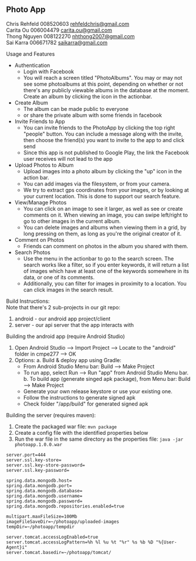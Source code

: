 Photo App
---------------------------------------

Chris Rehfeld	008520603	rehfeldchris@gmail.com  
Carita Ou	006004479	carita.ou@gmail.com  
Thong Nguyen	008122270	nhthong2007@gmail.com   
Sai Karra	006671782	saikarra@gmail.com  


Usage and Features

- Authentication
  - Login with Facebook
  - You will reach a screen titled "PhotoAlbums". You may or may not see some photoalbums at this point, depending on whether or not there's any publicly viewable albums in the database at the moment. Create an album by clicking the icon in the actionbar. 
- Create Album
  - The album can be made public to everyone
  - or share the private album with some friends in facebook
- Invite Friends to App
  - You can invite friends to the PhotoApp by clicking the top right "people" button. You can include a message along with the invite, then choose the friend(s) you want to invite to the app to and click send
  - Since this app is not published to Google Play, the link the Facebook user receives will not lead to the app
- Upload Photos to Album
  - Upload images into a photo album by clicking the "up" icon in the action bar. 
  - You can add images via the filesystem, or from your camera.
  - We try to extract gps coordinates from your images, or by looking at your current location. This is done to support our search feature.
- View/Manage Photos
  - You can click on an image to see it larger, as well as see or create comments on it.  When viewing an image, you can swipe left/right to go to other images in the current album. 
  - You can delete images and albums when viewing them in a grid, by long pressing on them, as long as you're the original creator of it.
- Comment on Photos
  - Friends can comment on photos in the album you shared with them. 
- Search Photos
  - Use the menu in the actionbar to go to the search screen. The search works like a filter, so if you enter keywords, it will return a list of images which have at least one of the keywords somewhere in its data, or one of its comments. 
  - Additionally, you can filter for images in proximity to a location. You can click images in the search result.


Build Instructions:  
Note that there's 2 sub-projects in our git repo:  
1. android - our android app project/client  
2. server - our api server that the app interacts with  


Building the android app (require Android Studio)
1. Open Android Studio --> Import Project --> Locate to the "android" folder in cmpe277 --> OK
2. Options:
   a. Build & deploy app using Gradle:
   	- From Android Studio Menu bar: Build --> Make Project
	- To run app, select Run --> Run "app" from Android Studio Menu bar.
   b. To build app (generate singed apk package), from Menu bar: Build --> Make Project
   	- Generate your own release keystore or use your existing one.
	- Follow the instructions to generate signed apk
   	- Check folder "<path to android>/app/build" for generated signed apk

Building the server (requires maven):  
1. Create the packaged war file: `mvn package`  
2. Create a config file with the identified properties below  
3. Run the war file in the same directory as the properties file: `java -jar photoapp.1.0.0.war`  
```properties
server.port=444
server.ssl.key-store=
server.ssl.key-store-password=
server.ssl.key-password=

spring.data.mongodb.host=
spring.data.mongodb.port=
spring.data.mongodb.database=
spring.data.mongodb.username=
spring.data.mongodb.password=
spring.data.mongodb.repositories.enabled=true

multipart.maxFileSize=100Mb
imageFileSaveDir=~/photoapp/uploaded-images
tempDir=~/photoapp/tempdir

server.tomcat.accessLogEnabled=true
server.tomcat.accessLogPattern=%h %l %u %t "%r" %s %b %D "%{User-Agent}i"
server.tomcat.basedir=~/photoapp/tomcat/
```
